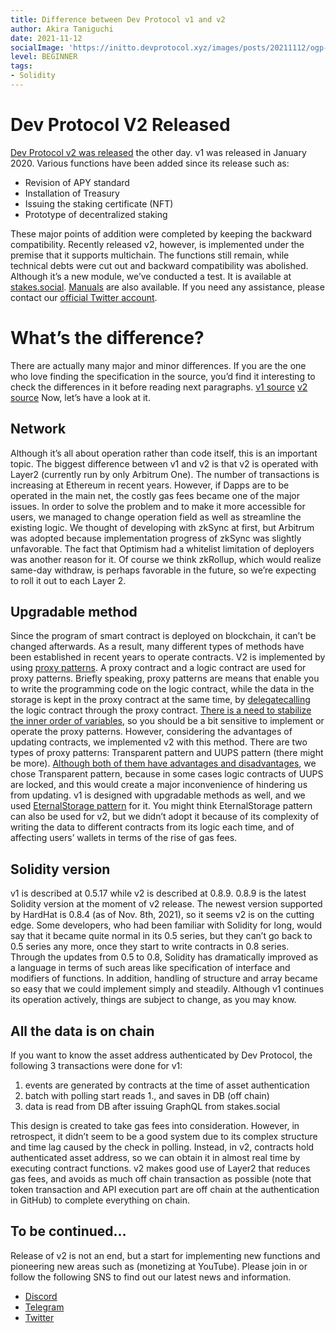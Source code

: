 ```yaml
---
title: Difference between Dev Protocol v1 and v2
author: Akira Taniguchi
date: 2021-11-12
socialImage: 'https://initto.devprotocol.xyz/images/posts/20211112/ogp--1.png'
level: BEGINNER
tags:
- Solidity
---
```


# Dev Protocol V2 Released
[Dev Protocol v2 was released](https://twitter.com/devprtcl/status/1455687580326907906?s=20) the other day. 
v1 was released in January 2020.
Various functions have been added since its release such as:

- Revision of APY standard
- Installation of Treasury
- Issuing the staking certificate (NFT)
- Prototype of decentralized staking

These major points of addition were completed by keeping the backward compatibility.
Recently released v2, however, is implemented under the premise that it supports multichain.
The functions still remain, while technical debts were cut out and backward compatibility was abolished.
Although it’s a new module, we’ve conducted a test. 
It is available at [stakes.social](https://stakes.social/).
[Manuals](https://docs.devprotocol.xyz/en/stakes-social/) are also available.
If you need any assistance, please contact our [official Twitter account](https://twitter.com/devprtcl).

# What’s the difference?
There are actually many major and minor differences.
If you are the one who love finding the specification in the source, you’d find it interesting to check the differences in it before reading next paragraphs.
[v1 source](https://github.com/dev-protocol/protocol)
[v2 source](https://github.com/dev-protocol/protocol-v2)
Now, let’s have a look at it.

## Network
Although it’s all about operation rather than code itself, this is an important topic. The biggest difference between v1 and v2 is that v2 is operated with Layer2 (currently run by only Arbitrum One). 
The number of transactions is increasing at Ethereum in recent years. However, if Dapps are to be operated in the main net, the costly gas fees became one of the major issues.
In order to solve the problem and to make it more accessible for users, we managed to change operation field as well as streamline the existing logic.
We thought of developing with zkSync at first, but Arbitrum was adopted because implementation progress of zkSync was slightly unfavorable. The fact that Optimism had a whitelist limitation of deployers was another reason for it.
Of course we think zkRollup, which would realize same-day withdraw, is perhaps favorable in the future, so we’re expecting to roll it out to each Layer 2.

## Upgradable method
Since the program of smart contract is deployed on blockchain, it can’t be changed afterwards.
As a result, many different types of methods have been established in recent years to operate contracts.
V2 is implemented by using [proxy patterns](https://blog.openzeppelin.com/proxy-patterns/).
A proxy contract and a logic contract are used for proxy patterns. Briefly speaking, proxy patterns are means that enable you to write the programming code on the logic contract, while the data in the storage is kept in the proxy contract at the same time, by [delegatecalling](https://solidity-by-example.org/delegatecall/) the logic contract through the proxy contract.
[There is a need to stabilize the inner order of variables](https://docs.openzeppelin.com/upgrades-plugins/1.x/writing-upgradeable#modifying-your-contracts), so you should be a bit sensitive to implement or operate the proxy patterns. However, considering the advantages of updating contracts, we implemented v2 with this method.
There are two types of proxy patterns: Transparent pattern and UUPS pattern (there might be more).
[Although both of them have advantages and disadvantages](https://docs.openzeppelin.com/contracts/4.x/api/proxy#transparent-vs-uups), we chose Transparent pattern, because in some cases logic contracts of UUPS are locked, and this would create a major inconvenience of hindering us from updating.
v1 is designed with upgradable methods as well, and we used [EternalStorage pattern](https://fravoll.github.io/solidity-patterns/eternal_storage.html) for it.
You might think EternalStorage pattern can also be used for v2, but we didn’t adopt it because of its complexity of writing the data to different contracts from its logic each time, and of affecting users’ wallets in terms of the rise of gas fees.

## Solidity version
v1 is described at 0.5.17 while v2 is described at 0.8.9.
0.8.9 is the latest Solidity version at the moment of v2 release. The newest version supported by HardHat is 0.8.4 (as of Nov. 8th, 2021), so it seems v2 is on the cutting edge.
Some developers, who had been familiar with Solidity for long, would say that it became quite normal in its 0.5 series, but they can’t go back to 0.5 series any more, once they start to write contracts in 0.8 series.
Through the updates from 0.5 to 0.8, Solidity has dramatically improved as a language in terms of such areas like specification of interface and modifiers of functions. In addition, handling of structure and array became so easy that we could implement simply and steadily.
Although v1 continues its operation actively, things are subject to change, as you may know.

## All the data is on chain
 If you want to know the asset address authenticated by Dev Protocol, the following 3 transactions were done for v1:
 
 1. events are generated by contracts at the time of asset authentication
 2. batch with polling start reads 1., and saves in DB (off chain)
 3. data is read from DB after issuing GraphQL from stakes.social
 
This design is created to take gas fees into consideration. However, in retrospect, it didn’t seem to be a good system due to its complex structure and time lag caused by the check in polling. 
Instead, in v2, contracts hold authenticated asset address, so we can obtain it in almost real time by executing contract functions.
v2 makes good use of Layer2 that reduces gas fees, and avoids as much off chain transaction as possible (note that token transaction and API execution part are off chain at the authentication in GitHub) to complete everything on chain.


## To be continued…
Release of v2 is not an end, but a start for implementing new functions and pioneering new areas such as (monetizing at YouTube).
Please join in or follow the following SNS to find out our latest news and information.

- [Discord](https://discord.gg/VwJp4KM)
- [Telegram](https://t.me/devprtcl)
- [Twitter](https://twitter.com/devprtcl)
